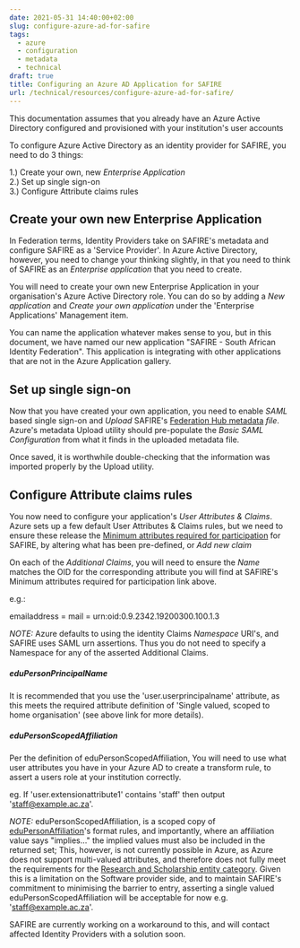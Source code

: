 ```yaml
---
date: 2021-05-31 14:40:00+02:00
slug: configure-azure-ad-for-safire
tags:
  - azure
  - configuration
  - metadata
  - technical
draft: true
title: Configuring an Azure AD Application for SAFIRE
url: /technical/resources/configure-azure-ad-for-safire/
---
```


This documentation assumes that you already have an Azure Active Directory configured and provisioned with your institution's user accounts

To configure Azure Active Directory as an identity provider for SAFIRE, you need to do 3 things:

1.) Create your own, new *Enterprise Application*\
2.) Set up single sign-on\
3.) Configure Attribute claims rules

## Create your own new Enterprise Application

In Federation terms, Identity Providers take on SAFIRE's metadata and configure SAFIRE as a 'Service Provider'. In Azure Active Directory, however, you need to change your thinking slightly, in that you need to think of SAFIRE as an *Enterprise application* that you need to create.

You will need to create your own new Enterprise Application in your organisation's Azure Active Directory role. You can do so by adding a *New application* and *Create your own application* under the 'Enterprise Applications' Management item.

You can name the application whatever makes sense to you, but in this document, we have named our new application "SAFIRE - South African Identity Federation". This application is integrating with other applications that are not in the Azure Application gallery.

## Set up single sign-on

Now that you have created your own application, you need to enable *SAML* based single sign-on and *Upload* SAFIRE's [Federation Hub metadata](https://metadata.safire.ac.za/) *file*. Azure's metadata Upload utility should pre-populate the *Basic SAML Configuration* from what it finds in the uploaded metadata file.

Once saved, it is worthwhile double-checking that the information was imported properly by the Upload utility.

## Configure Attribute claims rules

You now need to configure your application's *User Attributes & Claims*. Azure sets up a few default User Attributes & Claims rules, but we need to ensure these release the [Minimum attributes required for participation](https://safire.ac.za/technical/attributes/) for SAFIRE, by altering what has been pre-defined, or *Add new claim* 

On each of the *Additional Claims*, you will need to ensure the *Name* matches the OID for the corresponding attribute you will find at SAFIRE's Minimum attributes required for participation link above. 

e.g.: 

emailaddress = mail = urn:oid:0.9.2342.19200300.100.1.3

*NOTE:* Azure defaults to using the identity Claims *Namespace* URI's, and SAFIRE uses SAML urn assertions. Thus you do not need to specify a Namespace for any of the asserted Additional Claims.

##### eduPersonPrincipalName

It is recommended that you use the 'user.userprincipalname' attribute, as this meets the required attribute definition of 'Single valued, scoped to home organisation' (see above link for more details).

##### eduPersonScopedAffiliation

Per the definition of eduPersonScopedAffiliation, You will need to use what user attributes you have in your Azure AD to create a transform rule, to assert a users role at your institution correctly.

eg. If 'user.extensionattribute1' contains 'staff' then output 'staff@example.ac.za'.

*NOTE:* eduPersonScopedAffiliation, is a scoped copy of [eduPersonAffiliation](https://safire.ac.za/technical/attributes/edupersonaffiliation/)'s format rules, and importantly, where an affiliation value says "implies…" the implied values must also be included in the returned set; This, however, is not currently possible in Azure, as Azure does not support multi-valued attributes, and therefore does not fully meet the requirements for the [Research and Scholarship entity category](https://safire.ac.za/safire/policy/arp/#research--scholarship). Given this is a limitation on the Software provider side, and to maintain SAFIRE's commitment to minimising the barrier to entry, asserting a single valued eduPersonScopedAffiliation will be acceptable for now e.g. 'staff@example.ac.za'.

SAFIRE are currently working on a workaround to this, and will contact affected Identity Providers with a solution soon.

